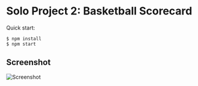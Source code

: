 # Solo Project 2: Basketball Scorecard

Quick start:

```
$ npm install
$ npm start
````

## Screenshot
![Screenshot]( /Solo%20Projects/2.%20Basketball%20Scorecard/screenshot.jpg "Screenshot")
